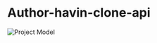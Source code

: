 # Author-havin-clone-api
![Project Model](https://raw.githubusercontent.com/Author-havin-clone-api/Author-havin-clone-api/my_project_models.png)
